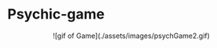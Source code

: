 # Psychic-game

<div style="text-align: center">
    ![gif of Game](./assets/images/psychGame2.gif)
</div>

